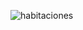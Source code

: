 

![habitaciones](https://github.com/user-attachments/assets/2a954de4-f3c0-4f3b-be70-4122c62a78ba)


